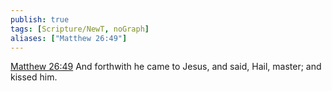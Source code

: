 ```yaml
---
publish: true
tags: [Scripture/NewT, noGraph]
aliases: ["Matthew 26:49"]
---
```

[Matthew 26:49](https://churchofjesuschrist.org/study/scriptures/nt/matt/26?lang=eng&id=p49#p49) And forthwith he came to Jesus, and said, Hail, master; and kissed him.
